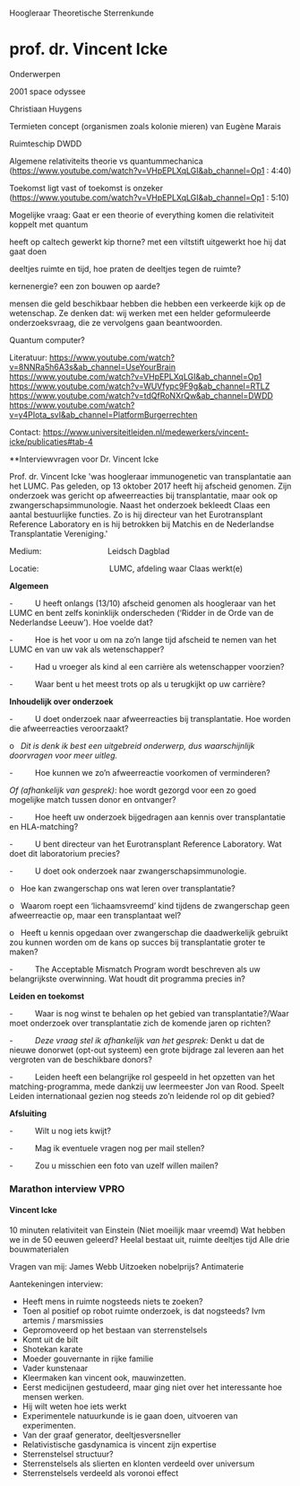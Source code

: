 
Hoogleraar Theoretische Sterrenkunde
# prof. dr. Vincent Icke


Onderwerpen


2001 space odyssee

Christiaan Huygens


Termieten concept (organismen zoals kolonie mieren) van Eugène Marais

Ruimteschip DWDD

Algemene relativiteits theorie vs quantummechanica (https://www.youtube.com/watch?v=VHpEPLXqLGI&ab_channel=Op1 : 4:40)

Toekomst ligt vast of toekomst is onzeker (https://www.youtube.com/watch?v=VHpEPLXqLGI&ab_channel=Op1 : 5:10)

Mogelijke vraag: Gaat er een theorie of everything komen die relativiteit koppelt met quantum

heeft op caltech gewerkt
kip thorne? met een viltstift uitgewerkt hoe hij dat gaat doen

deeltjes ruimte en tijd, hoe praten de deeltjes tegen de ruimte?

kernenergie? een zon bouwen op aarde?

mensen die geld beschikbaar hebben die hebben een verkeerde kijk op de wetenschap.
Ze denken dat: wij werken met een helder geformuleerde onderzoeksvraag, die ze vervolgens gaan beantwoorden.

Quantum computer?





Literatuur:
https://www.youtube.com/watch?v=8NNRa5h6A3s&ab_channel=UseYourBrain
https://www.youtube.com/watch?v=VHpEPLXqLGI&ab_channel=Op1 
https://www.youtube.com/watch?v=WUVfypc9F9g&ab_channel=RTLZ
https://www.youtube.com/watch?v=tdQfRoNXrQw&ab_channel=DWDD
https://www.youtube.com/watch?v=y4PIota_svI&ab_channel=PlatformBurgerrechten

Contact:
https://www.universiteitleiden.nl/medewerkers/vincent-icke/publicaties#tab-4


**Interviewvragen voor Dr. Vincent Icke

Prof. dr. Vincent Icke 'was hoogleraar immunogenetic van transplantatie aan het LUMC. Pas geleden, op 13 oktober 2017 heeft hij afscheid genomen. Zijn onderzoek was gericht op afweerreacties bij transplantatie, maar ook op zwangerschapsimmunologie. Naast het onderzoek bekleedt Claas een aantal bestuurlijke functies. Zo is hij directeur van het Eurotransplant Reference Laboratory en is hij betrokken bij Matchis en de Nederlandse Transplantatie Vereniging.'

Medium:                              Leidsch Dagblad

Locatie:                                LUMC, afdeling waar Claas werkt(e)

**Algemeen**

-          U heeft onlangs (13/10) afscheid genomen als hoogleraar van het LUMC en bent zelfs koninklijk onderscheden (‘Ridder in de Orde van de Nederlandse Leeuw’). Hoe voelde dat?

-          Hoe is het voor u om na zo’n lange tijd afscheid te nemen van het LUMC en van uw vak als wetenschapper?

-          Had u vroeger als kind al een carrière als wetenschapper voorzien?

-          Waar bent u het meest trots op als u terugkijkt op uw carrière?

**Inhoudelijk over onderzoek**

-          U doet onderzoek naar afweerreacties bij transplantatie. Hoe worden die afweerreacties veroorzaakt?

o   _Dit is denk ik best een uitgebreid onderwerp, dus waarschijnlijk doorvragen voor meer uitleg._

-          Hoe kunnen we zo’n afweerreactie voorkomen of verminderen?

_Of (afhankelijk van gesprek)_: hoe wordt gezorgd voor een zo goed mogelijke match tussen donor en ontvanger?

-          Hoe heeft uw onderzoek bijgedragen aan kennis over transplantatie en HLA-matching?

-          U bent directeur van het Eurotransplant Reference Laboratory. Wat doet dit laboratorium precies?

-          U doet ook onderzoek naar zwangerschapsimmunologie.

o   Hoe kan zwangerschap ons wat leren over transplantatie?

o   Waarom roept een ‘lichaamsvreemd’ kind tijdens de zwangerschap geen afweerreactie op, maar een transplantaat wel?

o   Heeft u kennis opgedaan over zwangerschap die daadwerkelijk gebruikt zou kunnen worden om de kans op succes bij transplantatie groter te maken?

-          The Acceptable Mismatch Program wordt beschreven als uw belangrijkste overwinning. Wat houdt dit programma precies in?

**Leiden en toekomst**

-          Waar is nog winst te behalen op het gebied van transplantatie?/Waar moet onderzoek over transplantatie zich de komende jaren op richten?

-          _Deze vraag stel ik afhankelijk van het gesprek:_ Denkt u dat de nieuwe donorwet (opt-out systeem) een grote bijdrage zal leveren aan het vergroten van de beschikbare donors?

-          Leiden heeft een belangrijke rol gespeeld in het opzetten van het matching-programma, mede dankzij uw leermeester Jon van Rood. Speelt Leiden internationaal gezien nog steeds zo’n leidende rol op dit gebied?

**Afsluiting**

-          Wilt u nog iets kwijt?

-          Mag ik eventuele vragen nog per mail stellen?

-          Zou u misschien een foto van uzelf willen mailen?



### Marathon interview VPRO
#### Vincent Icke

10 minuten relativiteit van Einstein
(Niet moeilijk maar vreemd)
Wat hebben we in de 50 eeuwen geleerd?
Heelal bestaat uit, ruimte deeltjes tijd
Alle drie bouwmaterialen 

Vragen van mij:
James Webb
Uitzoeken nobelprijs?
Antimaterie

Aantekeningen interview:
- Heeft mens in ruimte nogsteeds niets te zoeken? 
- Toen al positief op robot ruimte onderzoek, is dat nogsteeds?  Ivm artemis / marsmissies
- Gepromoveerd op het bestaan van sterrenstelsels 
- Komt uit de bilt
- Shotekan karate
- Moeder gouvernante in rijke familie 
- Vader kunstenaar 
- Kleermaken kan vincent ook, mauwinzetten. 
- Eerst medicijnen gestudeerd, maar ging niet over het interessante hoe mensen werken.
- Hij wilt weten hoe iets werkt
- Experimentele natuurkunde is ie gaan doen, uitvoeren van experimenten. 
- Van der graaf generator, deeltjesversneller 
- Relativistische gasdynamica is vincent zijn expertise
- Sterrenstelsel structuur?
- Sterrenstelsels als slierten en klonten verdeeld over universum
- Sterrenstelsels verdeeld als voronoi effect